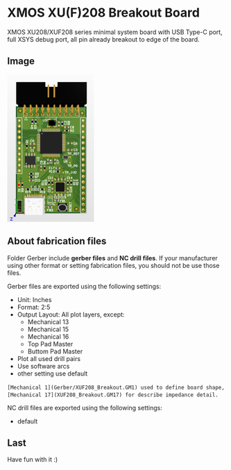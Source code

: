 # XMOS XU(F)208 Breakout Board

XMOS XU208/XUF208 series minimal system board with USB Type-C port, full XSYS debug port, all pin already breakout to edge of the board.

## Image

<img src="image/top_view.png" height="340" width="200">

## About fabrication files

Folder Gerber include **gerber files** and **NC drill files**. If your manufacturer using other format or setting fabrication files, you should not be use those files.

Gerber files are exported using the following settings:
* Unit: Inches
* Format: 2:5
* Output Layout: All plot layers, except:
    * Mechanical 13
    * Mechanical 15
    * Mechanical 16
    * Top Pad Master
    * Buttom Pad Master
* Plot all used drill pairs
* Use software arcs
* other setting use default

`[Mechanical 1](Gerber/XUF208_Breakout.GM1) used to define board shape, [Mechanical 17](XUF208_Breakout.GM17) for describe impedance detail.`

NC drill files are exported using the following settings:
* default

## Last
Have fun with it :)